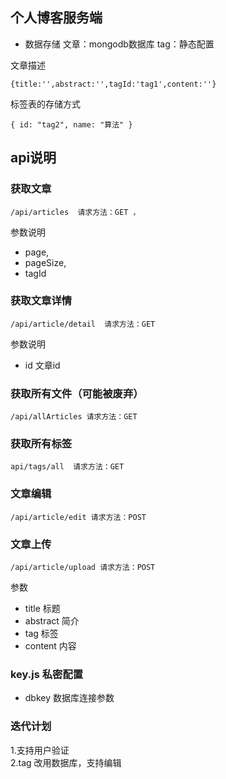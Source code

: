 ## 个人博客服务端

- 数据存储
文章：mongodb数据库
tag：静态配置

文章描述
```
{title:'',abstract:'',tagId:'tag1',content:''}
```
标签表的存储方式
```
{ id: "tag2", name: "算法" }
```
## api说明
### 获取文章
```
/api/articles  请求方法：GET ，
```
参数说明
- page,
- pageSize,
- tagId

### 获取文章详情
```
/api/article/detail  请求方法：GET
```
参数说明
- id 文章id

### 获取所有文件（可能被废弃）
```
/api/allArticles 请求方法：GET
```

### 获取所有标签
```
api/tags/all  请求方法：GET
```

### 文章编辑
```
/api/article/edit 请求方法：POST
```

### 文章上传
```
/api/article/upload 请求方法：POST
```
参数
- title 标题
- abstract 简介
- tag 标签
- content 内容     

### key.js 私密配置
- dbkey 数据库连接参数

### 迭代计划
1.支持用户验证  
2.tag 改用数据库，支持编辑 